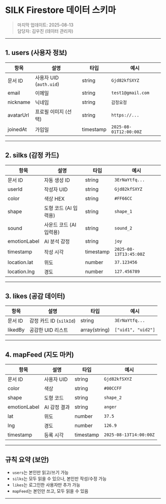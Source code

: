 # SILK Firestore 데이터 스키마

> 마지막 업데이트: 2025-08-13  
> 담당자: 김우진 (데이터 관리자)

---

## 1. users (사용자 정보)

| 항목 | 설명 | 타입 | 예시 |
|------|------|------|------|
| 문서 ID | 사용자 UID (`auth.uid`) | string | `Gjd82kfSXYZ` |
| email | 이메일 | string | `test1@gmail.com` |
| nickname | 닉네임 | string | `감정요정` |
| avatarUrl | 프로필 이미지 (선택) | string | `https://...` |
| joinedAt | 가입일 | timestamp | `2025-08-01T12:00:00Z` |

---

## 2. silks (감정 카드)

| 항목 | 설명 | 타입 | 예시 |
|------|------|------|------|
| 문서 ID | 자동 생성 ID | string | `3ErNaYtfq...` |
| userId | 작성자 UID | string | `Gjd82kfSXYZ` |
| color | 색상 HEX | string | `#FF66CC` |
| shape | 도형 코드 (AI 입력용) | string | `shape_1` |
| sound | 사운드 코드 (AI 입력용) | string | `sound_2` |
| emotionLabel | AI 분석 감정 | string | `joy` |
| timestamp | 작성 시각 | timestamp | `2025-08-13T13:45:00Z` |
| location.lat | 위도 | number | `37.123456` |
| location.lng | 경도 | number | `127.456789` |

---

## 3. likes (공감 데이터)

| 항목 | 설명 | 타입 | 예시 |
|------|------|------|------|
| 문서 ID | 감정 카드 ID (`silkId`) | string | `3ErNaYtfq...` |
| likedBy | 공감한 UID 리스트 | array(string) | `["uid1", "uid2"]` |

---

## 4. mapFeed (지도 마커)

| 항목 | 설명 | 타입 | 예시 |
|------|------|------|------|
| 문서 ID | 사용자 UID | string | `Gjd82kfSXYZ` |
| color | 색상 | string | `#00CCFF` |
| shape | 도형 코드 | string | `shape_2` |
| emotionLabel | AI 감정 결과 | string | `anger` |
| lat | 위도 | number | `37.5` |
| lng | 경도 | number | `126.9` |
| timestamp | 등록 시각 | timestamp | `2025-08-13T14:00:00Z` |

---

## 규칙 요약 (보안)

- `users`는 본인만 읽고/쓰기 가능
- `silks`는 모두 읽을 수 있으나, 본인만 작성/수정 가능
- `likes`는 로그인한 사용자만 추가 가능
- `mapFeed`는 본인만 쓰고, 모두 읽을 수 있음

---